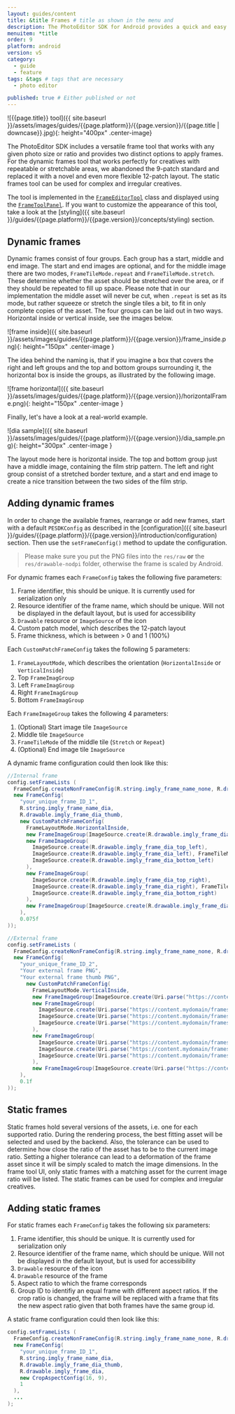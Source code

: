 ```yaml
---
layout: guides/content
title: &title Frames # title as shown in the menu and 
description: The PhotoEditor SDK for Android provides a quick and easy way for adding frames to any creative. Learn how to add custom frame assets to the library.
menuitem: *title
order: 9
platform: android
version: v5
category: 
  - guide
  - feature
tags: &tags # tags that are necessary
  - photo editor 

published: true # Either published or not 
---
```


![{{page.title}} tool]({{ site.baseurl }}/assets/images/guides/{{page.platform}}/{{page.version}}/{{page.title | downcase}}.jpg){: height="400px" .center-image}

The PhotoEditor SDK includes a versatile frame tool that works with any given photo size or ratio and provides two distinct options to apply frames. For the dynamic frames tool that works perfectly for creatives with repeatable or stretchable areas, we abandoned the 9-patch standard and replaced it with a novel and even more flexible 12-patch layout. The static frames tool can be used for complex and irregular creatives.

The tool is implemented in the [`FrameEditorTool`]({{site.baseurl}}/apidocs/{{page.platform}}/{{page.version}}/ly/img/android/sdk/tools/FrameEditorTool.html) class and displayed using the [`FrameToolPanel`]({{site.baseurl}}/apidocs/{{page.platform}}/{{page.version}}/ly/img/android/ui/panels/FrameToolPanel.html). If you want to customize the appearance of this tool, take a look at the [styling]({{ site.baseurl }}/guides/{{page.platform}}/{{page.version}}/concepts/styling) section.

## Dynamic frames

Dynamic frames consist of four groups. Each group has a start, middle and end image. The start and end images are optional,
and for the middle image there are two modes, `FrameTileMode.repeat` and `FrameTileMode.stretch`. These determine whether the asset should be stretched over the area,
or if they should be repeated to fill up space. Please note that in our implementation the middle asset will never be cut, when `.repeat` is set
as its mode, but rather squeeze or stretch the single tiles a bit, to fit in only complete copies of the asset.
The four groups can be laid out in two ways. Horizontal inside or vertical inside, see the images below.


![frame inside]({{ site.baseurl }}/assets/images/guides/{{page.platform}}/{{page.version}}/frame_inside.png){: height="150px" .center-image }

The idea behind the naming is, that if you imagine a box that covers the right and left groups and the top and bottom groups surrounding it,
the horizontal box is inside the groups, as illustrated by the following image.

![frame horizontal]({{ site.baseurl }}/assets/images/guides/{{page.platform}}/{{page.version}}/horizontalFrame.png){: height="150px" .center-image }

Finally, let's have a look at a real-world example.

![dia sample]({{ site.baseurl }}/assets/images/guides/{{page.platform}}/{{page.version}}/dia_sample.png){: height="300px" .center-image }

The layout mode here is horizontal inside. The top and bottom group just have a middle image, containing the film strip pattern.
The left and right group consist of a stretched border texture, and a start and end image to create a nice transition between the two sides of the film strip.

## Adding dynamic frames

In order to change the available frames, rearrange or add new frames, start with a default `PESDKConfig` as described in the [configuration]({{ site.baseurl }}/guides/{{page.platform}}/{{page.version}}/introduction/configuration) section. Then use the `setFrameConfig()` method to update the configuration.

> Please make sure you put the PNG files into the `res/raw` **or** the `res/drawable-nodpi` folder, otherwise the frame is scaled by Android.

For dynamic frames each `FrameConfig` takes the following five parameters:

1. Frame identifier, this should be unique. It is currently used for serialization only
2. Resource identifier of the frame name, which should be unique. Will not be displayed in the default layout, but is used for accessibility
3. `Drawable` resource or `ImageSource` of the icon
4. Custom patch model, which describes the 12-patch layout
5. Frame thickness, which is between > 0 and 1 \(100%\) 

Each `CustomPatchFrameConfig` takes the following 5 parameters:

1. `FrameLayoutMode`, which describes the orientation \(`HorizontalInside` or `VerticalInside`\)
2. Top `FrameImagGroup`
3. Left `FrameImagGroup`
4. Right `FrameImagGroup`
5. Bottom `FrameImagGroup`

Each `FrameImageGroup` takes the following 4 parameters:

1. \(Optional\) Start image tile `ImageSource`
2. Middle tile `ImageSource`
3. `FrameTileMode` of the middle tile \(`Stretch` or `Repeat`\)
4. \(Optional\) End image tile `ImageSource`

A dynamic frame configuration could then look like this:

```java
//Internal frame
config.setFrameLists (
  FrameConfig.createNonFrameConfig(R.string.imgly_frame_name_none, R.drawable.imgly_icon_option_frame_none),
  new FrameConfig(
    "your_unique_frame_ID_1",
    R.string.imgly_frame_name_dia,
    R.drawable.imgly_frame_dia_thumb,
    new CustomPatchFrameConfig(
      FrameLayoutMode.HorizontalInside,
      new FrameImageGroup(ImageSource.create(R.drawable.imgly_frame_dia_top), FrameTileMode.Repeat),
      new FrameImageGroup(
        ImageSource.create(R.drawable.imgly_frame_dia_top_left),
        ImageSource.create(R.drawable.imgly_frame_dia_left), FrameTileMode.Stretch,
        ImageSource.create(R.drawable.imgly_frame_dia_bottom_left)
      ),
      new FrameImageGroup(
        ImageSource.create(R.drawable.imgly_frame_dia_top_right),
        ImageSource.create(R.drawable.imgly_frame_dia_right), FrameTileMode.Stretch,
        ImageSource.create(R.drawable.imgly_frame_dia_bottom_right)
      ),
      new FrameImageGroup(ImageSource.create(R.drawable.imgly_frame_dia_bottom), FrameTileMode.Repeat)
    ),
    0.075f
));

//External frame
config.setFrameLists (
  FrameConfig.createNonFrameConfig(R.string.imgly_frame_name_none, R.drawable.imgly_icon_option_frame_none),
  new FrameConfig(
    "your_unique_frame_ID_2",
    "Your external frame PNG",
    "Your external frame thumb PNG",
      new CustomPatchFrameConfig(
        FrameLayoutMode.VerticalInside,
        new FrameImageGroup(ImageSource.create(Uri.parse("https://content.mydomain/frames/flower_top.png")), FrameTileMode.Repeat),
        new FrameImageGroup(
          ImageSource.create(Uri.parse("https://content.mydomain/frames/flower_top_left.png")),
          ImageSource.create(Uri.parse("https://content.mydomain/frames/flower_left.png")), FrameTileMode.Stretch,
          ImageSource.create(Uri.parse("https://content.mydomain/frames/flower_bottom_left.png"))
        ),
        new FrameImageGroup(
          ImageSource.create(Uri.parse("https://content.mydomain/frames/flower_top_right.png")),
          ImageSource.create(Uri.parse("https://content.mydomain/frames/flower_right.png")), FrameTileMode.Stretch,
          ImageSource.create(Uri.parse("https://content.mydomain/frames/flower_bottom_right.png"))
        ),
        new FrameImageGroup(ImageSource.create(Uri.parse("https://content.mydomain/frames/flower_bottom.png")), FrameTileMode.Repeat)
    ),
    0.1f
));
```

## Static frames

Static frames hold several versions of the assets, i.e. one for each supported ratio. During the rendering process, the best fitting asset will be selected and used by the backend. Also, the tolerance can be used to determine how close the ratio of the asset has to be to the current image ratio. Setting a higher tolerance can lead to a deformation of the frame asset since it will be simply scaled to match the image dimensions. In the frame tool UI, only static frames with a matching asset for the current image ratio will be listed. The static frames can be used for complex and irregular creatives.

## Adding static frames

For static frames each `FrameConfig` takes the following six parameters:

1. Frame identifier, this should be unique. It is currently used for serialization only
2. Resource identifier of the frame name, which should be unique. Will not be displayed in the default layout, but is used for accessibility
3. `Drawable` resource of the icon
4. `Drawable` resource of the frame
5. Aspect ratio to which the frame corresponds
6. Group ID to identifiy an equal frame with different aspect ratios. If the crop ratio is changed, the frame will be replaced with a frame that fits the new aspect ratio given that both frames have the same group id.

A static frame configuration could then look like this:

```java
config.setFrameLists (
  FrameConfig.createNonFrameConfig(R.string.imgly_frame_name_none, R.drawable.imgly_icon_option_frame_none),
  new FrameConfig(
    "your_unique_frame_ID_1",
    R.string.imgly_frame_name_dia,
    R.drawable.imgly_frame_dia_thumb,
    R.drawable.imgly_frame_dia,
    new CropAspectConfig(16, 9),
    1
  ),
  ...
);
```